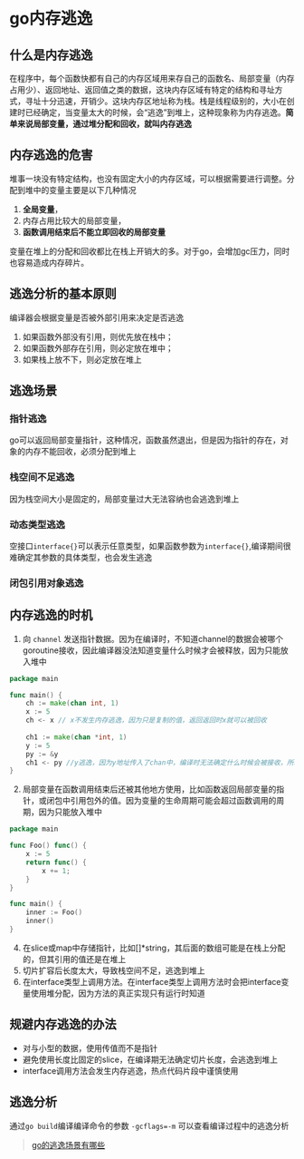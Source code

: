 # go内存逃逸

## 什么是内存逃逸

在程序中，每个函数快都有自己的内存区域用来存自己的函数名、局部变量（内存占用少）、返回地址、返回值之类的数据，这块内存区域有特定的结构和寻址方式，寻址十分迅速，开销少。这块内存区地址称为栈。栈是线程级别的，大小在创建时已经确定，当变量太大的时候，会“逃逸”到堆上，这种现象称为内存逃逸。**简单来说局部变量，通过堆分配和回收，就叫内存逃逸**

## 内存逃逸的危害

堆事一块没有特定结构，也没有固定大小的内存区域，可以根据需要进行调整。分配到堆中的变量主要是以下几种情况
1. **全局变量**，
2. 内存占用比较大的局部变量，
3. **函数调用结束后不能立即回收的局部变量**

变量在堆上的分配和回收都比在栈上开销大的多。对于go，会增加gc压力，同时也容易造成内存碎片。

## 逃逸分析的基本原则
编译器会根据变量是否被外部引用来决定是否逃逸
1. 如果函数外部没有引用，则优先放在栈中；
2. 如果函数外部存在引用，则必定放在堆中；
3. 如果栈上放不下，则必定放在堆上

## 逃逸场景
### 指针逃逸
go可以返回局部变量指针，这种情况，函数虽然退出，但是因为指针的存在，对象的内存不能回收，必须分配到堆上
### 栈空间不足逃逸
因为栈空间大小是固定的，局部变量过大无法容纳也会逃逸到堆上
### 动态类型逃逸
空接口`interface{}`可以表示任意类型，如果函数参数为`interface{}`,编译期间很难确定其参数的具体类型，也会发生逃逸
### 闭包引用对象逃逸

## 内存逃逸的时机
1. 向 `channel` 发送指针数据。因为在编译时，不知道channel的数据会被哪个goroutine接收，因此编译器没法知道变量什么时候才会被释放，因为只能放入堆中
```go
package main

func main() {
    ch := make(chan int, 1)
    x := 5
    ch <- x // x不发生内存逃逸，因为只是复制的值，返回返回时x就可以被回收
    
    ch1 := make(chan *int, 1)
    y := 5
    py := &y
    ch1 <- py //y逃逸，因为y地址传入了chan中，编译时无法确定什么时候会被接收，所以无法在函数返回时回收y
}
```

2. 局部变量在函数调用结束后还被其他地方使用，比如函数返回局部变量的指针，或闭包中引用包外的值。因为变量的生命周期可能会超过函数调用的周期，因为只能放入堆中
```go
package main

func Foo() func() {
    x := 5
    return func() {
        x += 1;
    }
}

func main() {
    inner := Foo()
    inner()
}
```

4. 在slice或map中存储指针，比如[]*string，其后面的数组可能是在栈上分配的，但其引用的值还是在堆上
5. 切片扩容后长度太大，导致栈空间不足，逃逸到堆上
6. 在interface类型上调用方法。在interface类型上调用方法时会把interface变量使用堆分配，因为方法的真正实现只有运行时知道

## 规避内存逃逸的办法
- 对与小型的数据，使用传值而不是指针
- 避免使用长度比固定的slice，在编译期无法确定切片长度，会逃逸到堆上
- interface调用方法会发生内存逃逸，热点代码片段中谨慎使用

## 逃逸分析
通过`go build`编译编译命令的参数 `-gcflags=-m` 可以查看编译过程中的逃逸分析

> [go的逃逸场景有哪些](https://cloud.tencent.com/developer/article/1877008)